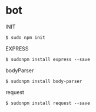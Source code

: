 # bot
INIT
```
$ sudo npm init
```
EXPRESS
```
$ sudonpm install express --save
```
bodyParser
```
$ sudonpm install body-parser 
```
request
```
$ sudonpm install request --save
```
